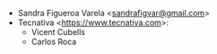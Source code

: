 - Sandra Figueroa Varela \<<sandrafigvar@gmail.com>\>
- Tecnativa \<<https://www.tecnativa.com>\>:
  - Vicent Cubells
  - Carlos Roca
